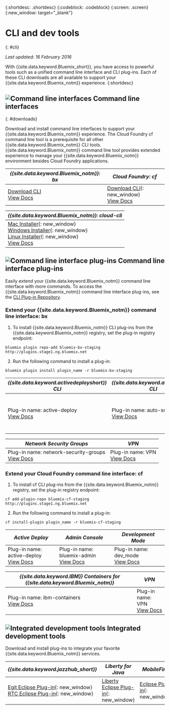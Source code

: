 {:shortdesc: .shortdesc}
{:codeblock: .codeblock}
{:screen: .screen}
{:new_window: target="_blank"}

# CLI and dev tools
{: #cli}

*Last updated: 16 February 2016*

With {{site.data.keyword.Bluemix_short}}, you have access to powerful tools such as a unified command line interface and CLI plug-ins. Each of these CLI downloads are all available to support your {{site.data.keyword.Bluemix_notm}} experience.
{:shortdesc}

## ![Command line interfaces](./images/CLI.svg) Command line interfaces
{: #downloads}

Download and install command line interfaces to support your {{site.data.keyword.Bluemix_notm}} experience. The Cloud Foundry cf command line tool is a prerequisite for all other {{site.data.keyword.Bluemix_notm}} CLI tools. {{site.data.keyword.Bluemix_notm}} command line tool provides extended experience to manage your {{site.data.keyword.Bluemix_notm}} environment besides Cloud Foundry applications.

| *{{site.data.keyword.Bluemix_notm}}: bx* | *Cloud Foundry: cf* |
|---------------------|---------------|
| [Download CLI](http://clis.{DomainName}/) <br> [View Docs](./reference/bluemix_cli/index.html)|  [Download CLI](https://github.com/cloudfoundry/cli/releases){: new_window}  <br> [View Docs](./reference/cfcommands/index.html) |

<!-- audience blue staging only begin comment -->

|*{{site.data.keyword.Bluemix_notm}}: cloud-cli* |  
|---------------|
| [Mac Installer](ftp://public.dhe.ibm.com/cloud/bluemix/cli/cloud-cli/Bluemix_cloud_cli.pkg){: new_window} <br> [Windows Installer](ftp://public.dhe.ibm.com/cloud/bluemix/cli/cloud-cli/Bluemix_cloud_cli.exe){: new_window} <br> [Linux Installer](ftp://public.dhe.ibm.com/cloud/bluemix/cli/cloud-cli/Bluemix_cloud_cli_linux_64.tar.gz){: new_window} <br> [View Docs](#cloudcli) | 

<!-- audience blue staging only end comment -->


## ![Command line interface plug-ins](./images/CLI_Plugin.svg) Command line interface plug-ins

Easily extend your {{site.data.keyword.Bluemix_notm}} command line interface with more commands. To access the {{site.data.keyword.Bluemix_notm}} command line interface plug-ins, see the [CLI Plug-in Repository](http://plugins.{DomainName}/).

### Extend your {{site.data.keyword.Bluemix_notm}} command line interface: bx

1. To install {{site.data.keyword.Bluemix_notm}} CLI plug-ins from the {{site.data.keyword.Bluemix_notm}} registry, set the plug-in registry endpoint:
```
bluemix plugin repo-add bluemix-bx-staging http://plugins.stage1.ng.bluemix.net
```
2. Run the following command to install a plug-in:
```
bluemix plugin install plugin_name -r bluemix-bx-staging
```

| *{{site.data.keyword.activedeployshort}} CLI* | *{{site.data.keyword.autoscaling}} CLI* | *Catalog Manager*  |
|-----|-----|-----|
| Plug-in name: active-deploy <br> [View Docs](../services/ActiveDeploy/cli.html#cli) | Plug-in name: auto-scaling <br> [View Docs](./plugins/auto-scaling/index.html) | Plug-in name: catalog-manager  <br> [View Docs](./plugins/catalogmanager/index.html) |

| *Network Security Groups* |  *VPN*  |
|-----|-----|
| Plug-in name: network-security-groups <br> [View Docs](./plugins/networksecuritygroups/index.html) | Plug-in name: VPN  <br> [View Docs](./plugins/bx_vpn/index.html) |


### Extend your Cloud Foundry command line interface: cf

1. To install cf CLI plug-ins from the {{site.data.keyword.Bluemix_notm}} registry, set the plug-in registry endpoint:
```
cf add-plugin-repo bluemix-cf-staging http://plugins.stage1.ng.bluemix.net
```
2. Run the following command to install a plug-in:
```
cf install-plugin plugin_name -r bluemix-cf-staging
```

| *Active Deploy* | *Admin Console* | *Development Mode* |
|-----------------|-----------------|-----------------|
| Plug-in name: active-deploy <br>  [View Docs](../services/ActiveDeploy/cli.html#cli) |  Plug-in name: bluemix-admin <br> [View Docs](../cli/plugins/bluemix_admin/index.html) | Plug-in name: dev_mode <br> [View Docs](./plugins/dev_mode/index.html) |

| *{{site.data.keyword.IBM}} Containers for {{site.data.keyword.Bluemix_notm}}* | *VPN* |
|-----------------|-----------------|
| Plug-in name: ibm-containers <br> [View Docs](https://www.{DomainName}/docs/containers/container_cli_cfic.html#container_cli_cfic) | Plug-in name: VPN <br> [View Docs](./plugins/vpn/index.html) |

<!-- View docs link for bluemix-admin plug-in cannot go live until December time frame. Check in with Michelle -->


## ![Integrated development tools](./images/Integrated_Dev_Tools.svg) Integrated development tools

Download and install plug-ins to integrate your favorite {{site.data.keyword.Bluemix_notm}} services.

| *{{site.data.keyword.jazzhub_short}}* | *Liberty for Java* | *MobileFirst* | *{{site.data.keyword.rules_short}}* |
|-------------|----------|----------|----------|
| [Egit Eclipse Plug-in](https://hub.jazz.net/docs/reference/gitclient/#eclipse_using_egit){: new_window} <br> [RTC Eclipse Plug-in](https://hub.jazz.net/docs/reference/gitclient/#eclipse_using_rtc){: new_window} | [Liberty Eclipse Plug-in](https://developer.ibm.com/wasdev/downloads/liberty-profile-using-eclipse/){: new_window} | [Eclipse Plug-in](https://marketplace.eclipse.org/content/ibm-mobilefirst-platform-studio){: new_window} | [Rules Designer Eclipse Plug-in](../services/rules/index.html#rulov002) |
